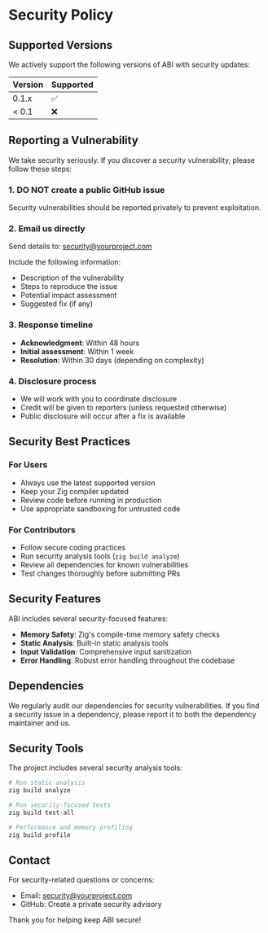 # Security Policy

## Supported Versions

We actively support the following versions of ABI with security updates:

| Version | Supported          |
| ------- | ------------------ |
| 0.1.x   | :white_check_mark: |
| < 0.1   | :x:                |

## Reporting a Vulnerability

We take security seriously. If you discover a security vulnerability, please follow these steps:

### 1. **DO NOT** create a public GitHub issue
Security vulnerabilities should be reported privately to prevent exploitation.

### 2. Email us directly
Send details to: [security@yourproject.com](mailto:security@yourproject.com)

Include the following information:
- Description of the vulnerability
- Steps to reproduce the issue
- Potential impact assessment
- Suggested fix (if any)

### 3. Response timeline
- **Acknowledgment**: Within 48 hours
- **Initial assessment**: Within 1 week
- **Resolution**: Within 30 days (depending on complexity)

### 4. Disclosure process
- We will work with you to coordinate disclosure
- Credit will be given to reporters (unless requested otherwise)
- Public disclosure will occur after a fix is available

## Security Best Practices

### For Users
- Always use the latest supported version
- Keep your Zig compiler updated
- Review code before running in production
- Use appropriate sandboxing for untrusted code

### For Contributors
- Follow secure coding practices
- Run security analysis tools (`zig build analyze`)
- Review all dependencies for known vulnerabilities
- Test changes thoroughly before submitting PRs

## Security Features

ABI includes several security-focused features:

- **Memory Safety**: Zig's compile-time memory safety checks
- **Static Analysis**: Built-in static analysis tools
- **Input Validation**: Comprehensive input sanitization
- **Error Handling**: Robust error handling throughout the codebase

## Dependencies

We regularly audit our dependencies for security vulnerabilities. If you find a security issue in a dependency, please report it to both the dependency maintainer and us.

## Security Tools

The project includes several security analysis tools:

```bash
# Run static analysis
zig build analyze

# Run security-focused tests
zig build test-all

# Performance and memory profiling
zig build profile
```

## Contact

For security-related questions or concerns:
- Email: [security@yourproject.com](mailto:security@yourproject.com)
- GitHub: Create a private security advisory

Thank you for helping keep ABI secure!
